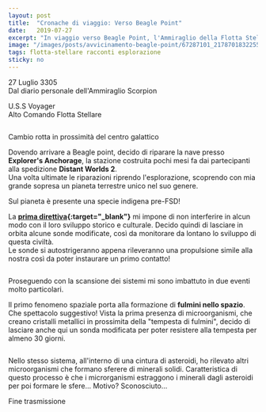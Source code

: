 ```yaml
---
layout: post
title:  "Cronache di viaggio: Verso Beagle Point"
date:   2019-07-27
excerpt: "In viaggio verso Beagle Point, l'Ammiraglio della Flotta Stellare fa una breve sosta a Explorer's Anchorage per poi ripartire verso nuove, incredibili scoperte"
image: "/images/posts/avvicinamento-beagle-point/67287101_2178701832255205_1589871059027361792_o.jpg"
tags: flotta-stellare racconti esplorazione
sticky: no
---
```

<div class="box alt">
<p>27 Luglio 3305<br>
Dal diario personale dell'Ammiraglio Scorpion</p>

<p>U.S.S Voyager<br>
Alto Comando Flotta Stellare</p>
</div>
<span class="image fit"><img src="/images/Elite-Division-png.png" alt=""></span>

Cambio rotta in prossimità del centro galattico

Dovendo arrivare a Beagle point, decido di riparare la nave presso **Explorer's Anchorage**, la stazione costruita pochi mesi fa dai partecipanti alla spedizione **Distant Worlds 2**.<br>
Una volta ultimate le riparazioni riprendo l'esplorazione, scoprendo con mia grande sopresa un pianeta terrestre unico nel suo genere.

Sul pianeta è presente una specie indigena pre-FSD!

La **[prima direttiva](https://it.wikipedia.org/wiki/Prima_direttiva){:target="_blank"}** mi impone di non interferire in alcun modo con il loro sviluppo storico e culturale. Decido quindi di lasciare in orbita alcune sonde modificate, così da monitorare da lontano lo sviluppo di questa civiltà.<br>
Le sonde si autostrigeranno appena rileveranno una propulsione simile alla nostra così da poter instaurare un primo contatto!

<div class="box alt">
    <div class="row 50% uniform">
        <div class="6u"><span class="image fit"><img src="{{ "/images/posts/avvicinamento-beagle-point/67420251_2178702522255136_4580424695236526080_o.jpg" | prepend:site.baseurl }}" alt="" /></span></div>
        <div class="6u$"><span class="image fit"><img src="{{ "/images/posts/avvicinamento-beagle-point/67301726_2178702272255161_7787050989281869824_o.jpg" | prepend:site.baseurl }}" alt="" /></span></div>
    </div>
</div>

Proseguendo con la scansione dei sistemi mi sono imbattuto in due eventi molto particolari.

Il primo fenomeno spaziale porta alla formazione di **fulmini nello spazio**. Che spettacolo suggestivo! Vista la prima presenza di microorganismi, che creano cristalli metallici in prossimita della "tempesta di fulmini", decido di lasciare anche qui un sonda modificata per poter resistere alla tempesta per almeno 30 giorni.

<div class="box alt">
    <div class="row 50% uniform">
        <div class="6u"><span class="image fit"><img src="{{ "/images/posts/avvicinamento-beagle-point/PS_Messages_20190727_005616.jpg" | prepend:site.baseurl }}" alt="" /></span></div>
        <div class="6u$"><span class="image fit"><img src="{{ "/images/posts/avvicinamento-beagle-point/67404591_2178702095588512_4890326415506931712_o.jpg" | prepend:site.baseurl }}" alt="" /></span></div>
    </div>
</div>

Nello stesso sistema, all'interno di una cintura di asteroidi, ho rilevato altri microorganismi che formano sferere di minerali solidi. Caratteristica di questo processo è che i microrganismi estraggono i minerali dagli asteroidi per poi formare le sfere... Motivo? Sconosciuto...

Fine trasmissione

<span class="image fit"><img src="/images/Elite-Division-png.png" alt=""></span>